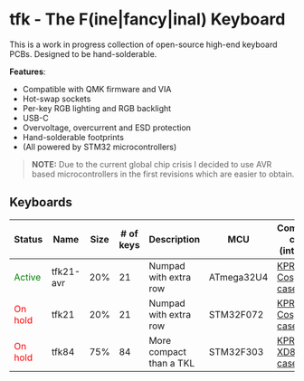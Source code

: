 # tfk - The F(ine|fancy|inal) Keyboard

This is a work in progress collection of open-source high-end keyboard PCBs. 
Designed to be hand-solderable.

**Features**:

-   Compatible with QMK firmware and VIA
-   Hot-swap sockets
-   Per-key RGB lighting and RGB backlight
-   USB-C
-   Overvoltage, overcurrent and ESD protection
-   Hand-solderable footprints
-   (All powered by STM32 microcontrollers)

> **NOTE:**  Due to the current global chip crisis I decided to use AVR based microcontrollers in the first revisions which are easier to obtain.

## Keyboards

|Status | Name  | Size | # of keys | Description | MCU | Compatible cases (intended) |
|-------| ----- | ---- | --------- | ------------|-----|------------------|
| <span style="color: green">Active</span> | tfk21-avr | 20% | 21 | Numpad with extra row   | ATmega32U4 | [KPRepublic Cospad cases](https://kprepublic.com/collections/cospad-xd24) |
| <span style="color: red">On hold</span>  | tfk21     | 20% | 21 | Numpad with extra row   | STM32F072  | [KPRepublic Cospad cases](https://kprepublic.com/collections/cospad-xd24) |
| <span style="color: red">On hold</span>  | tfk84     | 75% | 84 | More compact than a TKL | STM32F303  | [KPRepublic XD84 cases](https://kprepublic.com/collections/xd84) |
